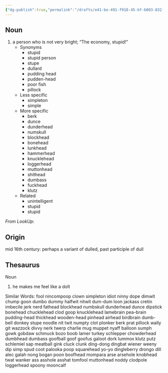 ```yaml
---
{"dg-publish":true,"permalink":"/drafts/e41-be-491-f918-45-bf-b003-832-fd-4-bfa-693/","dgHomeLink":true,"dgPassFrontmatter":false}
---
```




## Noun

1. a person who is not very bright; “The economy, stupid!”
	- Synonyms
		- stupid
		- stupid person
		- stupe
		- dullard
		- pudding head
		- pudden-head
		- poor fish
		- pillock
	- Less specific
		- simpleton
		- simple
	- More specific
		- berk
		- dunce
		- dunderhead
		- numskull
		- blockhead
		- bonehead
		- lunkhead
		- hammerhead
		- knucklehead
		- loggerhead
		- muttonhead
		- shithead
		- dumbass
		- fuckhead
		- klutz
	- Related
		- unintelligent
		- stupid
		- stupid

*From LookUp*:
## Origin

mid 16th century: perhaps a variant of dulled, past participle of dull

## Thesaurus 

Noun
1.	he makes me feel like a dolt

Similar Words: 	fool    nincompoop    clown    simpleton    idiot    ninny    dope    dimwit    chump    goon    dumbo    dummy    halfwit    nitwit    dum-dum    loon    jackass    cretin    imbecile    jerk    nerd    fathead    blockhead    numbskull    dunderhead    dunce    dipstick    bonehead    chucklehead    clod    goop    knucklehead    lamebrain    pea-brain    pudding-head    thickhead    wooden-head    pinhead    airhead    birdbrain    dumb-bell    donkey    stupe    noodle    nit    twit    numpty    clot    plonker    berk    prat    pillock    wally    git    wazzock    divvy    nerk    twerp    charlie    mug    muppet    nyaff    balloon    sumph    gowk    gobdaw    schmuck    bozo    boob    lamer    turkey    schlepper    chowderhead    dumbhead    dumbass    goofball    goof    goofus    galoot    dork    lummox    klutz    putz    schlemiel    sap    meatball    gink    cluck    clunk    ding-dong    dingbat    wiener    weeny    dip    simp    spud    coot    palooka    poop    squarehead    yo-yo    dingleberry    drongo    dill    alec    galah    nong    bogan    poon    boofhead    mompara    arse    arsehole    knobhead    twat    wanker    ass    asshole    asshat    tomfool    muttonhead    noddy    clodpole    loggerhead    spoony    mooncalf